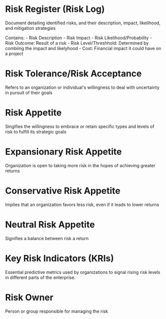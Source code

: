 # Risk Register (Risk Log)

Document detailing identified risks, and their description, impact, likelihood, and mitigation strategies

Contains:
    - Risk Description
    - Risk Impact
    - Risk Likelihood/Probability
    - Risk Outcome: Result of a risk
    - Risk Level/Threshhold: Determined by combiing the impact and likelyhood
    - Cost: Financial impact it could have on a project

# Risk Tolerance/Risk Acceptance

Refers to an organization or individual's willingness to deal with uncertainty in pursuit of their goals

# Risk Appetite

Singifies the willingness to embrace or retain specific types and levels of risk to fulfill its strategic goals

# Expansionary Risk Appetite

Organization is open to taking more risk in the hopes of achieving greater returns

# Conservative Risk Appetite

Implies that an organization favors less risk, even if it leads to lower returns

# Neutral Risk Appetite

Signifies a balance between risk a return

# Key Risk Indicators (KRIs)

Essential predictive metrics used by organizations to signal rising risk levels in different parts of the enterprise. 

# Risk Owner

Person or group responsible for managing the risk

